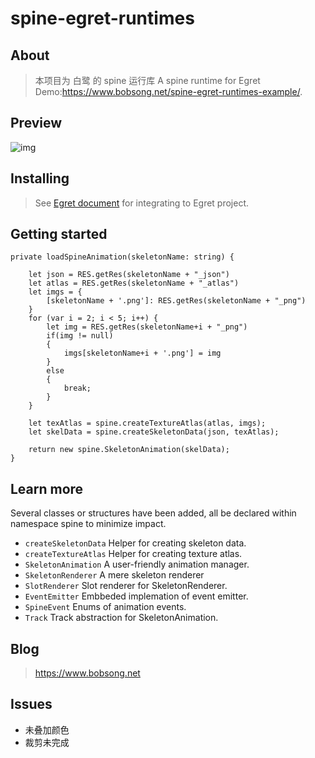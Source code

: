 # spine-egret-runtimes

## About

> 本项目为 白鹭  的 spine 运行库
> A spine runtime for Egret  
> Demo:https://www.bobsong.net/spine-egret-runtimes-example/.

## Preview
![img](https://bobsongblog.oss-cn-hangzhou.aliyuncs.com/www_bobsong_net/usr/uploads/2019/11/1734530915.png)

## Installing
> See [Egret document](http://developer.egret.com/cn/github/egret-docs/Engine2D/projectConfig/libraryProject/index.html) for integrating to Egret project.

## Getting started

```
private loadSpineAnimation(skeletonName: string) {

    let json = RES.getRes(skeletonName + "_json")
    let atlas = RES.getRes(skeletonName + "_atlas")
    let imgs = {
        [skeletonName + '.png']: RES.getRes(skeletonName + "_png")
    }
    for (var i = 2; i < 5; i++) {
        let img = RES.getRes(skeletonName+i + "_png")
        if(img != null)
        {
            imgs[skeletonName+i + '.png'] = img
        }
        else
        {
            break;
        }
    }

    let texAtlas = spine.createTextureAtlas(atlas, imgs);
    let skelData = spine.createSkeletonData(json, texAtlas);

    return new spine.SkeletonAnimation(skelData);
}
```

## Learn more
Several classes or structures have been added, all be declared within namespace spine to minimize impact.
- `createSkeletonData`  Helper for creating skeleton data.
- `createTextureAtlas` Helper for creating texture atlas.
- `SkeletonAnimation` A user-friendly animation manager.
- `SkeletonRenderer` A mere skeleton renderer
- `SlotRenderer` Slot renderer for SkeletonRenderer.
- `EventEmitter` Embbeded implemation of event emitter.
- `SpineEvent` Enums of animation events.
- `Track` Track abstraction for SkeletonAnimation.

## Blog
> https://www.bobsong.net

## Issues

- 未叠加颜色
- 裁剪未完成
